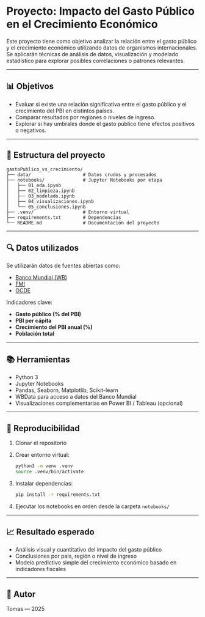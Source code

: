 # Proyecto: Impacto del Gasto Público en el Crecimiento Económico

Este proyecto tiene como objetivo analizar la relación entre el gasto público y el crecimiento económico utilizando datos de organismos internacionales. Se aplicarán técnicas de análisis de datos, visualización y modelado estadístico para explorar posibles correlaciones o patrones relevantes.

---

## 📊 Objetivos

* Evaluar si existe una relación significativa entre el gasto público y el crecimiento del PBI en distintos países.
* Comparar resultados por regiones o niveles de ingreso.
* Explorar si hay umbrales donde el gasto público tiene efectos positivos o negativos.

---

## 📂 Estructura del proyecto

```
gastoPublico_vs_crecimiento/
├── data/                   # Datos crudos y procesados
├── notebooks/              # Jupyter Notebooks por etapa
│   ├── 01_eda.ipynb
│   ├── 02_limpieza.ipynb
│   ├── 03_modelado.ipynb
│   ├── 04_visualizaciones.ipynb
│   └── 05_conclusiones.ipynb
├── .venv/                  # Entorno virtual
├── requirements.txt        # Dependencias
└── README.md               # Documentación del proyecto
```

---

## 🔍 Datos utilizados

Se utilizarán datos de fuentes abiertas como:

* [Banco Mundial (WB)](https://data.worldbank.org/)
* [FMI](https://www.imf.org/en/Data)
* [OCDE](https://data.oecd.org/)

Indicadores clave:

* **Gasto público (% del PBI)**
* **PBI per cápita**
* **Crecimiento del PBI anual (%)**
* **Población total**

---

## 📚 Herramientas

* Python 3
* Jupyter Notebooks
* Pandas, Seaborn, Matplotlib, Scikit-learn
* WBData para acceso a datos del Banco Mundial
* Visualizaciones complementarias en Power BI / Tableau (opcional)

---

## 🔄 Reproducibilidad

1. Clonar el repositorio
2. Crear entorno virtual:

   ```bash
   python3 -m venv .venv
   source .venv/bin/activate
   ```
3. Instalar dependencias:

   ```bash
   pip install -r requirements.txt
   ```
4. Ejecutar los notebooks en orden desde la carpeta `notebooks/`

---

## 📈 Resultado esperado

* Análisis visual y cuantitativo del impacto del gasto público
* Conclusiones por país, región o nivel de ingreso
* Modelo predictivo simple del crecimiento económico basado en indicadores fiscales

---

## 📖 Autor

Tomas — 2025
